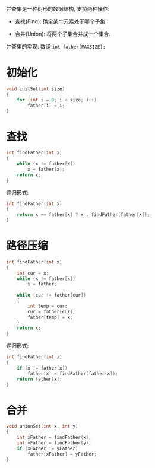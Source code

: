 并查集是一种树形的数据结构, 支持两种操作:

* 查找(Find): 确定某个元素处于哪个子集.

* 合并(Union): 将两个子集合并成一个集合.

并查集的实现: 数组 `int father[MAXSIZE];`

# 初始化

```c++
void initSet(int size)
{
    for (int i = 0; i < size; i++)
        father[i] = i;
}
```

# 查找

```c++
int findFather(int x)
{
    while (x != father[x])
        x = father[x];
    return x;
}
```

递归形式:

```c++
int findFather(int x)
{
    return x == father[x] ? x : findFather(father[x]);
}
```

# 路径压缩

```c++
int findFather(int x)
{
    int cur = x;
    while (x != father[x])
        x = father;
    
    while (cur != father[cur])
    {
        int temp = cur;
        cur = father[cur];
        father[temp] = x;
    }
    return x;
}
```

递归形式:

```c++
int findFather(int x)
{
    if (x != father[x])
        father[x] = findFather(father[x]);
    return father[x];
}
```

# 合并

```c++
void unionSet(int x, int y)
{
    int xFather = findFather(x);
    int yFather = findFather(y);
    if (xFather != yFather)
        father[xFather] = yFather;
}
```
